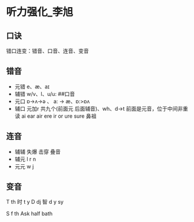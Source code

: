 # 听力强化_李旭
## 口诀
错口连变：错音、口音、连音、变音
## 错音
+ 元错 e、æ、aɪ
+ 辅错 w/v、l、u/u:
##口音
+ 元口 ɒ->ʌ->ə 、 a: -> æ、ɒ:>ɒʌ
+ 辅口  元加r 共九个(前面元 后面辅音)、wh、d->t 前面是元音，位于中间非重读
ai ear air
ere
ir
or
ure sure
鼻祖 

## 连音
+ 辅辅 失爆 击穿 叠音
+ 辅元 l r n
+ 元元 w j

## 变音
T th 时 t y
D dj 智 d y
 sy




S f th
Ask half bath